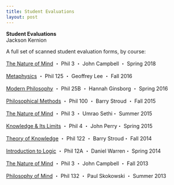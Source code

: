 ```yaml
---
title: Student Evaluations
layout: post
---
```


**Student Evaluations**  
Jackson Kernion

A full set of scanned student evaluation forms, by course:

<div class="item">
  <div class="item-header">
    <p class="item-title"><a href="files/evals/spring2018.pdf">The Nature of Mind</a> ・ Phil 3 ・ John Campbell ・ Spring 2018</p>
  </div>
</div>

<div class="item">
  <div class="item-header">
    <p class="item-title"><a href="files/evals/fall2016.pdf">Metaphysics</a> ・ Phil 125 ・ Geoffrey Lee ・ Fall 2016</p>
  </div>
</div>

<div class="item">
  <div class="item-header">
    <p class="item-title"><a href="files/evals/spring2016.pdf">Modern Philosophy</a> <span class="subtitle">・ Phil 25B ・ Hannah Ginsborg ・ Spring 2016</span></p>
  </div>
</div>

<div class="item">
  <div class="item-header">
    <p class="item-title"><a href="files/evals/fall2015.pdf">Philosophical Methods</a> <span class="subtitle">・ Phil 100 ・ Barry Stroud ・ Fall 2015</span></p>
  </div>
</div>

<div class="item">
  <div class="item-header">
    <p class="item-title"><a href="files/evals/summer2015.pdf">The Nature of Mind</a> <span class="subtitle"> ・ Phil 3 ・ Umrao Sethi・ Summer 2015</span></p>
  </div>
</div>

<div class="item">
  <div class="item-header">
    <p class="item-title"><a href="files/evals/spring2015.pdf">Knowledge & Its Limits</a> <span class="subtitle">・ Phil 4 ・ John Perry・ Spring 2015</span></p>
  </div>
</div>

<div class="item">
  <div class="item-header">
    <p class="item-title"><a href="files/evals/fall2014.pdf">Theory of Knowledge</a> <span class="subtitle">・ Phil 122 ・ Barry Stroud・ Fall 2014</span></p>
  </div>
</div>

<div class="item">
  <div class="item-header">
    <p class="item-title"><a href="files/evals/spring2014.pdf">Introduction to Logic</a> <span class="subtitle">・ Phil 12A ・ Daniel Warren・ Spring 2014</span></p>
  </div>
</div>

<div class="item">
  <div class="item-header">
    <p class="item-title"><a href="files/evals/fall2013.pdf">The Nature of Mind</a> <span class="subtitle">・ Phil 3 ・ John Campbell ・ Fall 2013</span></p>
  </div>
</div>

<div class="item">
  <div class="item-header">
    <p class="item-title"><a href="files/evals/summer2013.pdf">Philosophy of Mind</a> <span class="subtitle">・ Phil 132 ・ Paul Skokowski ・ Summer 2013</span></p>
  </div>
</div>
